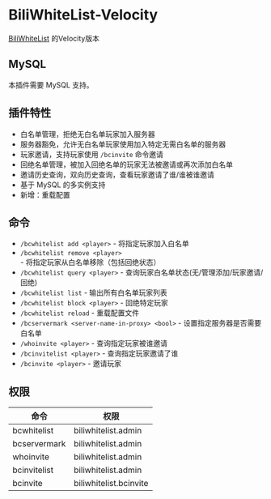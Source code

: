 # BiliWhiteList-Velocity
[BiliWhiteList](https://github.com/Bilicraft-Community/BiliWhiteList) 的Velocity版本

## MySQL

本插件需要 MySQL 支持。

## 插件特性

* 白名单管理，拒绝无白名单玩家加入服务器
* 服务器豁免，允许无白名单玩家使用加入特定无需白名单的服务器
* 玩家邀请，支持玩家使用 `/bcinvite` 命令邀请
* 回绝名单管理，被加入回绝名单的玩家无法被邀请或再次添加白名单
* 邀请历史查询，双向历史查询，查看玩家邀请了谁/谁被谁邀请
* 基于 MySQL 的多实例支持
* 新增：重载配置

## 命令

* `/bcwhitelist add <player>` - 将指定玩家加入白名单
* `/bcwhitelist remove <player>` - 将指定玩家从白名单移除（包括回绝状态）
* `/bcwhitelist query <player>` - 查询玩家白名单状态(无/管理添加/玩家邀请/回绝)
* `/bcwhitelist list` - 输出所有白名单玩家列表
* `/bcwhitelist block <player>` - 回绝特定玩家
* `/bcwhitelist reload` - 重载配置文件
* `/bcservermark <server-name-in-proxy> <bool>` - 设置指定服务器是否需要白名单
* `/whoinvite <player>` - 查询指定玩家被谁邀请
* `/bcinvitelist <player>` - 查询指定玩家邀请了谁
* `/bcinvite <player>` - 邀请玩家

## 权限
| 命令           | 权限                     |
|--------------|------------------------|
| bcwhitelist  | biliwhitelist.admin    |
| bcservermark | biliwhitelist.admin    |
| whoinvite    | biliwhitelist.admin    |
| bcinvitelist | biliwhitelist.admin    |
| bcinvite     | biliwhitelist.bcinvite |
